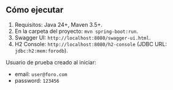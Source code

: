## Cómo ejecutar

1. Requisitos: Java 24+, Maven 3.5+.
2. En la carpeta del proyecto: `mvn spring-boot:run`.
3. Swagger UI: `http://localhost:8080/swagger-ui.html`.
4. H2 Console: `http://localhost:8080/h2-console` (JDBC URL: `jdbc:h2:mem:forodb`).

Usuario de prueba creado al iniciar:
- email: `user@foro.com`
- password: `123456`
